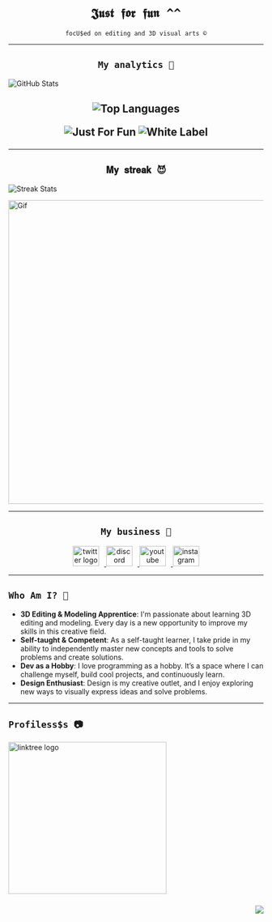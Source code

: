 <!-- README.md -->

<h1 align="center"><code>𝕵𝖚𝖘𝖙 𝖋𝖔𝖗 𝖋𝖚𝖓 ^^</code></h1>

<p align="center">
  <code>focU$ed on editing and 3D visual arts ©</code>
</p>



---
<h2 align="center"><code>My analytics 🌟</code></h2>

  <img src="https://github-readme-stats.vercel.app/api?username=bxnefly&show_icons=true&hide_border=true&theme=radical&bg_color=0d0d2b&title_color=9d4edd&text_color=ffc6ff&icon_color=c77dff" alt="GitHub Stats">
</p>

<h2 align="center">
  <img src="https://github-readme-stats.vercel.app/api/top-langs/?username=bxnefly&layout=compact&hide_border=true&theme=radical&bg_color=0d0d2b&title_color=9d4edd&text_color=ffc6ff&icon_color=c77dff" alt="Top Languages">
</p>

  <img src="https://img.shields.io/badge/Status-Just%20For%20Fun-9d4edd?style=flat-square&logo=github&logoColor=white" alt="Just For Fun">
  <img src="https://img.shields.io/badge/Type-White%20Label-c77dff?style=flat-square&logo=git&logoColor=white" alt="White Label">
</p>

---

<h2 align="center"><code>𝐌𝐲 𝐬𝐭𝐫𝐞𝐚𝐤 😈</code></h2>

  <img src="https://github-readme-streak-stats.herokuapp.com/?user=bxnefly&theme=dark&background=0d0d2b&ring=ff6ac1&fire=ffc6ff&currStreakLabel=9d4edd" alt="Streak Stats">
</p>


  <img src="https://github.com/user-attachments/assets/cd566266-6271-46bc-9617-557c01d81e5e" alt="Gif" width="600px">
</p>

---


<h2 align="center"><code>My business 🦇</code></h2>

<div align="center">
  <a href="https://x.com/@bxnefly" target="_blank">
    <img src="https://raw.githubusercontent.com/maurodesouza/profile-readme-generator/master/src/assets/icons/social/twitter/default.svg" width="52" height="40" alt="twitter logo" style="margin-right: 10px;" />
  </a>
  <a href="https://nike.com" target="_blank">
    <img src="https://raw.githubusercontent.com/maurodesouza/profile-readme-generator/master/src/assets/icons/social/discord/default.svg" width="52" height="40" alt="discord logo" style="margin-right: 10px;" />
  </a>
  <a href="https://youtube.com/@bxnefly" target="_blank">
    <img src="https://raw.githubusercontent.com/maurodesouza/profile-readme-generator/master/src/assets/icons/social/youtube/default.svg" width="52" height="40" alt="youtube logo" style="margin-right: 10px;" />
  </a>
  <a href="https://instagram.com/bxnefly" target="_blank">
    <img src="https://raw.githubusercontent.com/maurodesouza/profile-readme-generator/master/src/assets/icons/social/instagram/default.svg" width="52" height="40" alt="instagram logo" />
  </a>
</div>



---




## <code>Who Am I? 🤔</code>

- **3D Editing & Modeling Apprentice**: I'm passionate about learning 3D editing and modeling. Every day is a new opportunity to improve my skills in this creative field.  
- **Self-taught & Competent**: As a self-taught learner, I take pride in my ability to independently master new concepts and tools to solve problems and create solutions.
- **Dev as a Hobby**: I love programming as a hobby. It’s a space where I can challenge myself, build cool projects, and continuously learn.  
- **Design Enthusiast**: Design is my creative outlet, and I enjoy exploring new ways to visually express ideas and solve problems.


---

## <code>Profiless$s 📷</code>

<div align="left">
  <a href="https://guns.lol/bxnefly" target="_blank">
    <img src="https://raw.githubusercontent.com/maurodesouza/profile-readme-generator/master/src/assets/icons/social/linktree/default.svg" width="312" height="300" alt="linktree logo"  />
  </a>
</div>

###


<img align="right" src="https://profile-counter.glitch.me/bxnefly/count.svg?"  />

###